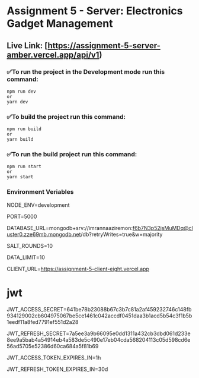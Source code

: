 # **Assignment 5 - Server: Electronics Gadget Management**

## Live Link: [https://assignment-5-server-amber.vercel.app/api/v1)

### **✅To run the project in the Development mode run this command:**

```
npm run dev
or
yarn dev
```

### **✅To build the project run this command:**

```
npm run build
or
yarn build
```

### **✅To run the build project run this command:**

```
npm run start
or
yarn start
```

### **Environment Veriables**

NODE_ENV=development

PORT=5000

DATABASE_URL=mongodb+srv://imrannaaziremon:f6b7N3p52jsMuMDq@cluster0.zze69mb.mongodb.net/db?retryWrites=true&w=majority

SALT_ROUNDS=10

DATA_LIMIT=10

CLIENT_URL=https://assignment-5-client-eight.vercel.app

# jwt

JWT_ACCESS_SECRET=641be78b23088b67c3b7c81a2af459232746c148fb934129002cb604975067be5ce1461c042accdf0451daa3b1acd5b54c3f1b5b1eedf11a8fed7791ef551d2a28

JWT_REFRESH_SECRET=7a5ee3a9b66095e0dd1311a432cb3dbd061d233e8ee9a5bab4a54914eb4a583de5c490e17eb04cda568204113c05d598cd6e56ad5705e52386d60ca684a5f81b69

JWT_ACCESS_TOKEN_EXPIRES_IN=1h

JWT_REFRESH_TOKEN_EXPIRES_IN=30d
